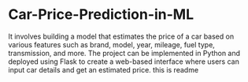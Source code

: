 # Car-Price-Prediction-in-ML
It involves building a model that estimates the price of a car based on various features such as brand, model, year, mileage, fuel type, transmission, and more. The project can be implemented in Python and deployed using Flask to create a web-based interface where users can input car details and get an estimated price.
this is readme